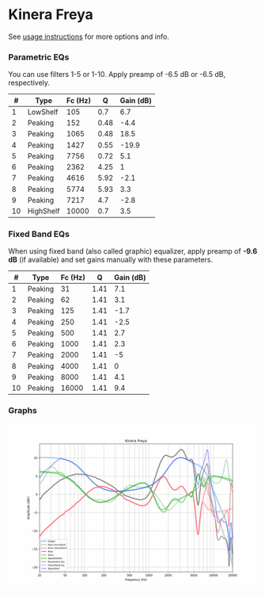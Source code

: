 # Kinera Freya
See [usage instructions](https://github.com/jaakkopasanen/AutoEq#usage) for more options and info.

### Parametric EQs
You can use filters 1-5 or 1-10. Apply preamp of -6.5 dB or -6.5 dB, respectively.

|   # | Type      |   Fc (Hz) |    Q |   Gain (dB) |
|-----|-----------|-----------|------|-------------|
|   1 | LowShelf  |       105 | 0.7  |         6.7 |
|   2 | Peaking   |       152 | 0.48 |        -4.4 |
|   3 | Peaking   |      1065 | 0.48 |        18.5 |
|   4 | Peaking   |      1427 | 0.55 |       -19.9 |
|   5 | Peaking   |      7756 | 0.72 |         5.1 |
|   6 | Peaking   |      2362 | 4.25 |         1   |
|   7 | Peaking   |      4616 | 5.92 |        -2.1 |
|   8 | Peaking   |      5774 | 5.93 |         3.3 |
|   9 | Peaking   |      7217 | 4.7  |        -2.8 |
|  10 | HighShelf |     10000 | 0.7  |         3.5 |

### Fixed Band EQs
When using fixed band (also called graphic) equalizer, apply preamp of **-9.6 dB** (if available) and set gains manually with these parameters.

|   # | Type    |   Fc (Hz) |    Q |   Gain (dB) |
|-----|---------|-----------|------|-------------|
|   1 | Peaking |        31 | 1.41 |         7.1 |
|   2 | Peaking |        62 | 1.41 |         3.1 |
|   3 | Peaking |       125 | 1.41 |        -1.7 |
|   4 | Peaking |       250 | 1.41 |        -2.5 |
|   5 | Peaking |       500 | 1.41 |         2.7 |
|   6 | Peaking |      1000 | 1.41 |         2.3 |
|   7 | Peaking |      2000 | 1.41 |        -5   |
|   8 | Peaking |      4000 | 1.41 |         0   |
|   9 | Peaking |      8000 | 1.41 |         4.1 |
|  10 | Peaking |     16000 | 1.41 |         9.4 |

### Graphs
![](./Kinera%20Freya.png)

